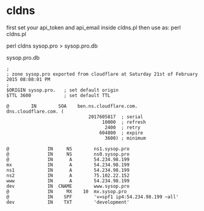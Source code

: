 # cldns

first set your api_token and api_email inside cldns.pl 
then use as: 
    perl cldns.pl <zone>

perl cldns sysop.pro > sysop.pro.db

sysop.pro.db
~~~~~~~~~~~~~~~~~~~~~~~~~~~~~~~~~~~~~~~~~~~~~~~~~~~~~~~~~~~~~~~~~~~~~~~~~~~
;
; zone sysop.pro exported from cloudflare at Saturday 21st of February 2015 08:08:01 PM
;
$ORIGIN sysop.pro.   ; set default origin
$TTL 3600            ; set default TTL

@        IN        SOA    ben.ns.cloudflare.com.    dns.cloudflare.com. (
                              2017605817  ; serial
                                   10000  ; refresh
                                    2400  ; retry
                                  604800  ; expire
                                    3600) ; minimum

@              IN     NS        ns1.sysop.pro
@              IN     NS        ns0.sysop.pro
@              IN      A        54.234.98.199
mx             IN      A        54.234.98.199
ns1            IN      A        54.234.98.199
ns2            IN      A        75.102.22.152
www            IN      A        54.234.98.199
dev            IN  CNAME        www.sysop.pro
@              IN     MX    10  mx.sysop.pro
@              IN    SPF        'v=spf1 ip4:54.234.98.199 ~all'
dev            IN    TXT        'development'

